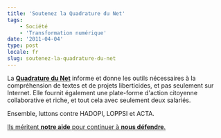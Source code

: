```yaml
---
title: 'Soutenez la Quadrature du Net'
tags:
    - Société
    - 'Transformation numérique'
date: '2011-04-04'
type: post
locale: fr
slug: soutenez-la-quadrature-du-net
---
```


La **[Quadrature du Net](https://support.laquadrature.net/)** informe et donne les outils nécessaires à la compréhension de textes et de projets liberticides, et pas seulement sur Internet. Elle fournit également une plate-forme d'action citoyenne collaborative et riche, et tout cela avec seulement deux salariés.

Ensemble, luttons contre HADOPI, LOPPSI et ACTA.

[Ils méritent **notre aide** pour continuer à **nous défendre**.](https://support.laquadrature.net/)
